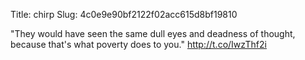 Title: chirp
Slug: 4c0e9e90bf2122f02acc615d8bf19810

"They would have seen the same dull eyes and deadness of thought, because that's what poverty does to you." <a href="http://t.co/IwzThf2i">http://t.co/IwzThf2i</a>
